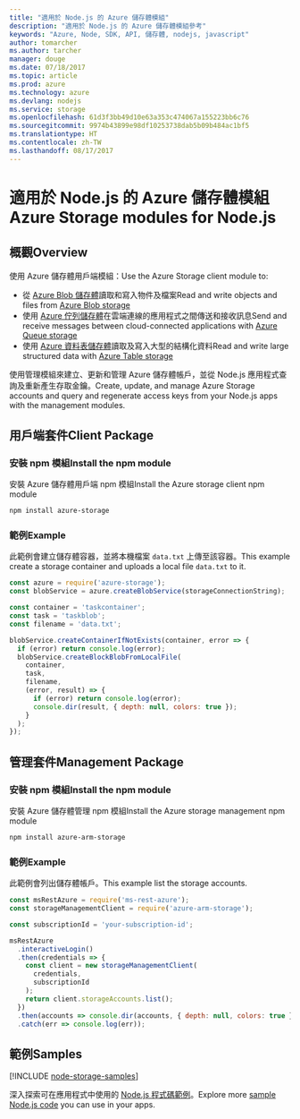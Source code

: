 ```yaml
---
title: "適用於 Node.js 的 Azure 儲存體模組"
description: "適用於 Node.js 的 Azure 儲存體模組參考"
keywords: "Azure, Node, SDK, API, 儲存體, nodejs, javascript"
author: tomarcher
ms.author: tarcher
manager: douge
ms.date: 07/18/2017
ms.topic: article
ms.prod: azure
ms.technology: azure
ms.devlang: nodejs
ms.service: storage
ms.openlocfilehash: 61d3f3bb49d10e63a353c474067a155223bb6c76
ms.sourcegitcommit: 9974b43899e98df10253738dab5b09b484ac1bf5
ms.translationtype: HT
ms.contentlocale: zh-TW
ms.lasthandoff: 08/17/2017
---
```

# <a name="azure-storage-modules-for-nodejs"></a><span data-ttu-id="9ddc9-104">適用於 Node.js 的 Azure 儲存體模組</span><span class="sxs-lookup"><span data-stu-id="9ddc9-104">Azure Storage modules for Node.js</span></span>

## <a name="overview"></a><span data-ttu-id="9ddc9-105">概觀</span><span class="sxs-lookup"><span data-stu-id="9ddc9-105">Overview</span></span>

<span data-ttu-id="9ddc9-106">使用 Azure 儲存體用戶端模組：</span><span class="sxs-lookup"><span data-stu-id="9ddc9-106">Use the Azure Storage client module to:</span></span>

- <span data-ttu-id="9ddc9-107">從 [Azure Blob 儲存體](https://docs.microsoft.com/azure/storage/storage-nodejs-how-to-use-blob-storage)讀取和寫入物件及檔案</span><span class="sxs-lookup"><span data-stu-id="9ddc9-107">Read and write objects and files from [Azure Blob storage](https://docs.microsoft.com/azure/storage/storage-nodejs-how-to-use-blob-storage)</span></span>
- <span data-ttu-id="9ddc9-108">使用 [Azure 佇列儲存體](https://docs.microsoft.com/azure/storage/storage-nodejs-how-to-use-queues)在雲端連線的應用程式之間傳送和接收訊息</span><span class="sxs-lookup"><span data-stu-id="9ddc9-108">Send and receive messages between cloud-connected applications with [Azure Queue storage](https://docs.microsoft.com/azure/storage/storage-nodejs-how-to-use-queues)</span></span>
- <span data-ttu-id="9ddc9-109">使用 [Azure 資料表儲存體](https://docs.microsoft.com/azure/storage/storage-nodejs-how-to-use-table-storage)讀取及寫入大型的結構化資料</span><span class="sxs-lookup"><span data-stu-id="9ddc9-109">Read and write large structured data with [Azure Table storage](https://docs.microsoft.com/azure/storage/storage-nodejs-how-to-use-table-storage)</span></span>

<span data-ttu-id="9ddc9-110">使用管理模組來建立、更新和管理 Azure 儲存體帳戶，並從 Node.js 應用程式查詢及重新產生存取金鑰。</span><span class="sxs-lookup"><span data-stu-id="9ddc9-110">Create, update, and manage Azure Storage accounts and query and regenerate access keys from your Node.js apps with the management modules.</span></span>

## <a name="client-package"></a><span data-ttu-id="9ddc9-111">用戶端套件</span><span class="sxs-lookup"><span data-stu-id="9ddc9-111">Client Package</span></span>

### <a name="install-the-npm-module"></a><span data-ttu-id="9ddc9-112">安裝 npm 模組</span><span class="sxs-lookup"><span data-stu-id="9ddc9-112">Install the npm module</span></span>

<span data-ttu-id="9ddc9-113">安裝 Azure 儲存體用戶端 npm 模組</span><span class="sxs-lookup"><span data-stu-id="9ddc9-113">Install the Azure storage client npm module</span></span>

```bash
npm install azure-storage
```

### <a name="example"></a><span data-ttu-id="9ddc9-114">範例</span><span class="sxs-lookup"><span data-stu-id="9ddc9-114">Example</span></span>

<span data-ttu-id="9ddc9-115">此範例會建立儲存體容器，並將本機檔案 `data.txt` 上傳至該容器。</span><span class="sxs-lookup"><span data-stu-id="9ddc9-115">This example create a storage container and uploads a local file `data.txt` to it.</span></span>

```javascript
const azure = require('azure-storage');
const blobService = azure.createBlobService(storageConnectionString);

const container = 'taskcontainer';
const task = 'taskblob';
const filename = 'data.txt';

blobService.createContainerIfNotExists(container, error => {
  if (error) return console.log(error);
  blobService.createBlockBlobFromLocalFile(
    container,
    task,
    filename,
    (error, result) => {
      if (error) return console.log(error);
      console.dir(result, { depth: null, colors: true });
    }
  );
});
```

## <a name="management-package"></a><span data-ttu-id="9ddc9-116">管理套件</span><span class="sxs-lookup"><span data-stu-id="9ddc9-116">Management Package</span></span>

### <a name="install-the-npm-module"></a><span data-ttu-id="9ddc9-117">安裝 npm 模組</span><span class="sxs-lookup"><span data-stu-id="9ddc9-117">Install the npm module</span></span> 

<span data-ttu-id="9ddc9-118">安裝 Azure 儲存體管理 npm 模組</span><span class="sxs-lookup"><span data-stu-id="9ddc9-118">Install the Azure storage management npm module</span></span>

```bash
npm install azure-arm-storage
```

### <a name="example"></a><span data-ttu-id="9ddc9-119">範例</span><span class="sxs-lookup"><span data-stu-id="9ddc9-119">Example</span></span>

<span data-ttu-id="9ddc9-120">此範例會列出儲存體帳戶。</span><span class="sxs-lookup"><span data-stu-id="9ddc9-120">This example list the storage accounts.</span></span>

```javascript
const msRestAzure = require('ms-rest-azure');
const storageManagementClient = require('azure-arm-storage');

const subscriptionId = 'your-subscription-id';

msRestAzure
  .interactiveLogin()
  .then(credentials => {
    const client = new storageManagementClient(
      credentials,
      subscriptionId
    );
    return client.storageAccounts.list();
  })
  .then(accounts => console.dir(accounts, { depth: null, colors: true }))
  .catch(err => console.log(err));
```

## <a name="samples"></a><span data-ttu-id="9ddc9-121">範例</span><span class="sxs-lookup"><span data-stu-id="9ddc9-121">Samples</span></span>

[!INCLUDE [node-storage-samples](../docs-ref-conceptual/includes/storage-samples.md)]

<span data-ttu-id="9ddc9-122">深入探索可在應用程式中使用的 [Node.js 程式碼範例](https://azure.microsoft.com/resources/samples/?platform=nodejs)。</span><span class="sxs-lookup"><span data-stu-id="9ddc9-122">Explore more [sample Node.js code](https://azure.microsoft.com/resources/samples/?platform=nodejs) you can use in your apps.</span></span>
